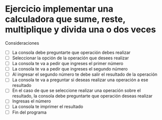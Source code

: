 #  Ejercicio implementar una calculadora que sume, reste, multiplique y divida una o dos veces
Consideraciones

- [ ] La consola debe preguntarte que operación debes realizar 
- [ ] Seleccionar la opción de la operación que desees realizar
- [ ] La consola te va a pedir que ingreses el primer número
- [ ] La consola te va a pedir que ingreses el segundo número
- [ ] Al ingresar el segundo número te debe salir el resultado de la operación
- [ ] La consola te va a preguntar si deseas realizar una operación a ese resultado
- [ ] En el caso de que se seleccione realizar una operación sobre el resultado, la consola debe preguntarte que operación deseas realizar 
- [ ] Ingresas el número 
- [ ] La consola te imprimer el resultado
- [ ] Fin del programa